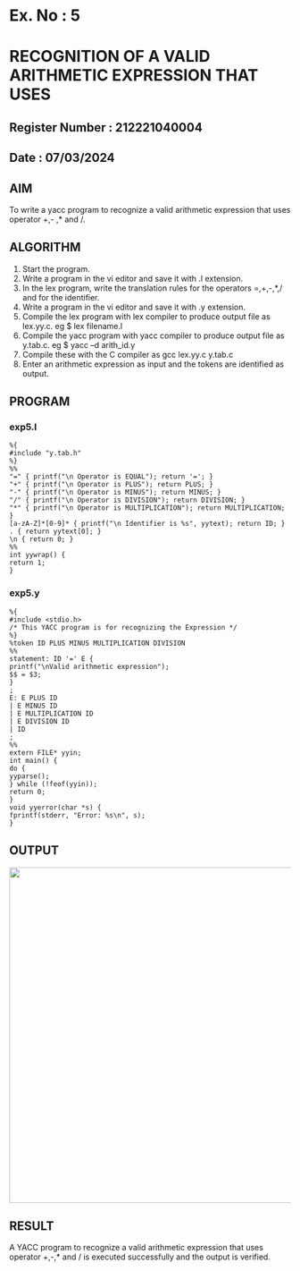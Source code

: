 # Ex. No : 5	
# RECOGNITION OF A VALID ARITHMETIC EXPRESSION THAT USES
## Register Number : 212221040004
## Date : 07/03/2024

## AIM   
To write a yacc program to recognize a valid arithmetic expression that uses operator +,- ,* and /.

## ALGORITHM
1.	Start the program.
2.	Write a program in the vi editor and save it with .l extension.
3.	In the lex program, write the translation rules for the operators =,+,-,*,/ and for the identifier.
4.	Write a program in the vi editor and save it with .y extension.
5.	Compile the lex program with lex compiler to produce output file as lex.yy.c. eg $ lex filename.l
6.	Compile the yacc program with yacc compiler to produce output file as y.tab.c. eg $ yacc –d arith_id.y
7.	Compile these with the C compiler as gcc lex.yy.c y.tab.c
8.	Enter an arithmetic expression as input and the tokens are identified as output.

## PROGRAM
### exp5.l
```
%{
#include "y.tab.h"
%}
%%
"=" { printf("\n Operator is EQUAL"); return '='; }
"+" { printf("\n Operator is PLUS"); return PLUS; }
"-" { printf("\n Operator is MINUS"); return MINUS; }
"/" { printf("\n Operator is DIVISION"); return DIVISION; }
"*" { printf("\n Operator is MULTIPLICATION"); return MULTIPLICATION; }
[a-zA-Z]*[0-9]* { printf("\n Identifier is %s", yytext); return ID; }
. { return yytext[0]; }
\n { return 0; }
%%
int yywrap() {
return 1;
}
```

### exp5.y
```
%{
#include <stdio.h>
/* This YACC program is for recognizing the Expression */
%}
%token ID PLUS MINUS MULTIPLICATION DIVISION
%%
statement: ID '=' E {
printf("\nValid arithmetic expression");
$$ = $3;
}
;
E: E PLUS ID
| E MINUS ID
| E MULTIPLICATION ID
| E DIVISION ID
| ID
;
%%
extern FILE* yyin;
int main() {
do {
yyparse();
} while (!feof(yyin));
return 0;
}
void yyerror(char *s) {
fprintf(stderr, "Error: %s\n", s);
}
```  

## OUTPUT 
<img src="https://github.com/DonBoscoBlaiseA/19CS409-Compiler-Design-Lab/assets/140850829/a05fd5b4-f07c-41a4-9a85-6e54e2c646ad.png" width="600">

## RESULT
A YACC program to recognize a valid arithmetic expression that uses operator +,-,* and / is executed successfully and the output is verified.

